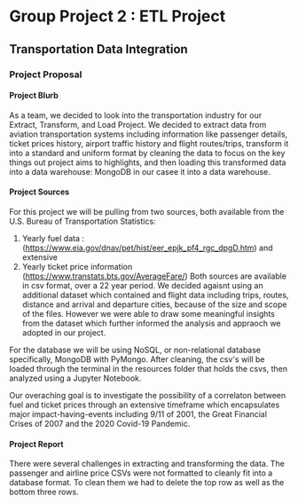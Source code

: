 # Group Project 2 : ETL Project
## Transportation Data Integration 

### Project Proposal

#### Project Blurb

As a team, we decided to look into the transportation industry for our Extract, Transform, and Load Project. We decided to extract data from aviation transportation systems including information like passenger details, ticket prices history, airport traffic history and flight routes/trips, transform it into a standard and uniform format by cleaning the data to focus on the key things out project aims to highlights, and then loading this transformed data into a data warehouse: MongoDB in our casee it into a data warehouse.

#### Project Sources

For this project we will be pulling from two sources, both available from the U.S. Bureau of Transportation Statistics: 
1. Yearly fuel data : (https://www.eia.gov/dnav/pet/hist/eer_epjk_pf4_rgc_dpgD.htm) and  extensive
2. Yearly ticket price information (https://www.transtats.bts.gov/AverageFare/)
Both sources are available in csv format, over a 22 year period. We decided agaisnt using an additional dataset which contained and flight data including trips, routes, distance and arrival and departure cities, because of the size and scope of the files. However we were able to draw some meaningful insights from the dataset which further informed the analysis and appraoch we adopted in our project. 

For the database we will be using NoSQL, or non-relational database specifically, MongoDB with PyMongo. After cleaning, the csv's will be loaded through the terminal in the resources folder that holds the csvs, then analyzed using a Jupyter Notebook. 

Our overaching goal is to investigate the possibility of a correlaton between fuel and ticket prices through an extensive timeframe which encapsulates major impact-having-events including 9/11 of 2001, the Great Financial Crises of 2007 and the  2020 Covid-19 Pandemic.

#### Project Report

There were several challenges in extracting and transforming the data. The passenger and airline price CSVs were not formatted to cleanly fit into a database format. To clean them we had to delete the top row as well as the bottom three rows. 

